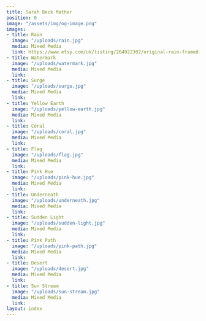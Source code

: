 ```yaml
---
title: Sarah Beck Mather
position: 0
image: "/assets/img/og-image.png"
images:
- title: Rain
  image: "/uploads/rain.jpg"
  media: Mixed Media
  link: https://www.etsy.com/uk/listing/264922302/original-rain-framed-watercolour
- title: Watermark
  image: "/uploads/watermark.jpg"
  media: Mixed Media
  link: 
- title: Surge
  image: "/uploads/surge.jpg"
  media: Mixed Media
  link: 
- title: Yellow Earth
  image: "/uploads/yellow-earth.jpg"
  media: Mixed Media
  link: 
- title: Coral
  image: "/uploads/coral.jpg"
  media: Mixed Media
  link: 
- title: Flag
  image: "/uploads/flag.jpg"
  media: Mixed Media
  link: 
- title: Pink Hue
  image: "/uploads/pink-hue.jpg"
  media: Mixed Media
  link: 
- title: Underneath
  image: "/uploads/underneath.jpg"
  media: Mixed Media
  link: 
- title: Sudden Light
  image: "/uploads/sudden-light.jpg"
  media: Mixed Media
  link: 
- title: Pink Path
  image: "/uploads/pink-path.jpg"
  media: Mixed Media
  link: 
- title: Desert
  image: "/uploads/desert.jpg"
  media: Mixed Media
  link: 
- title: Sun Stream
  image: "/uploads/sun-stream.jpg"
  media: Mixed Media
  link: 
layout: index
---
```



